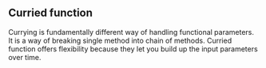 ## Curried function
Currying is fundamentally different way of handling functional parameters. It is a way of breaking single method into chain of methods. Curried function offers flexibility because they let you build up the input parameters over time. 